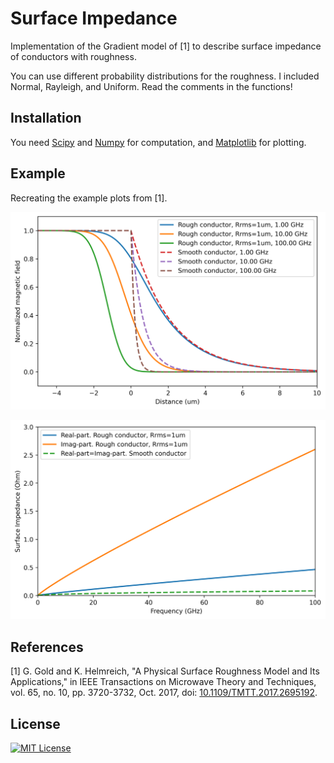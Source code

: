 # Surface Impedance

Implementation of the Gradient model of [1] to describe surface impedance of conductors with roughness.

You can use different probability distributions for the roughness. I included Normal, Rayleigh, and Uniform. Read the comments in the functions!

## Installation

You need [Scipy](https://scipy.org/) and [Numpy](https://numpy.org/) for computation, and [Matplotlib](https://matplotlib.org/) for plotting.

## Example

Recreating the example plots from [1].

![B-field plot](images/B-field_plot.png)

![Surface Impedance](images/surface_impedance.png)

## References

[1] G. Gold and K. Helmreich, "A Physical Surface Roughness Model and Its Applications," 
in IEEE Transactions on Microwave Theory and Techniques, vol. 65, no. 10, pp. 3720-3732, 
Oct. 2017, doi: [10.1109/TMTT.2017.2695192](https://doi.org/10.1109/TMTT.2017.2695192).

## License

[![MIT License](https://img.shields.io/badge/License-MIT-green.svg)](https://choosealicense.com/licenses/mit/)